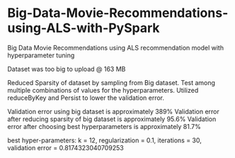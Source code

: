 # Big-Data-Movie-Recommendations-using-ALS-with-PySpark
Big Data Movie Recommendations using ALS recommendation model with hyperparameter tuning

Dataset was too big to upload @ 163 MB

Reduced Sparsity of dataset by sampling from Big dataset.
Test among multiple combinations of values for the hyperparameters.
Utilized reduceByKey and Persist to lower the validation error.

Validation error using big dataset is approximately 389% 
Validation error after reducing sparsity of big dataset is approximately 95.6%
Validation error after choosing best hyperparameters is approximately 81.7% 

best hyper-parameters: k = 12, regularization = 0.1, iterations = 30, validation error = 0.8174323040709253

